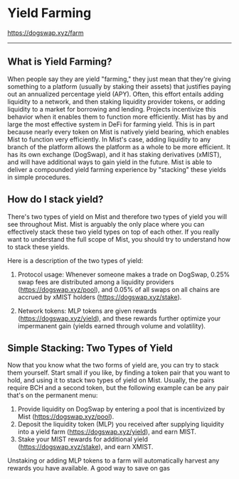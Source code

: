 # Yield Farming

<https://dogswap.xyz/farm>

---

## What is Yield Farming? 

When people say they are yield "farming," they just mean that they're giving something to a platform (usually by staking their assets) that justifies paying out an annualized percentage yield (APY). Often, this effort entails adding liquidity to a network, and then staking liquidity provider tokens, or adding liquidity to a market for borrowing and lending. Projects incentivize this behavior when it enables them to function more efficiently. Mist has by and large the most effective system in DeFi for farming yield. This is in part because nearly every token on Mist is natively yield bearing, which enables Mist to function very efficiently. In Mist's case, adding liquidity to any branch of the platform allows the platform as a whole to be more efficient. It has its own exchange (DogSwap), and it has staking derivatives (xMIST), and will have additional ways to gain yield in the future. Mist is able to deliver a compounded yield farming experience by "stacking" these yields in simple procedures.

## How do I stack yield?

There's two types of yield on Mist and therefore two types of yield you will see throughout Mist. Mist is arguably the only place where you can effectively stack these two yield types on top of each other. If you really want to understand the full scope of Mist, you should try to understand how to stack these yields. 

Here is a description of the two types of yield:

1. Protocol usage: Whenever someone makes a trade on DogSwap, 0.25% swap fees are distributed among a liquidity providers (<https://dogswap.xyz/pool>), and 0.05% of all swaps on all chains are accrued by xMIST holders (<https://dogswap.xyz/stake>).

2. Network tokens: MLP tokens are given rewards (<https://dogswap.xyz/yield>), and these rewards further optimize your impermanent gain (yields earned through volume and volatility).

## Simple Stacking: Two Types of Yield
Now that you know what the two forms of yield are, you can try to stack them yourself. Start small if you like, by finding a token pair that you want to hold, and using it to stack two types of yield on Mist. Usually, the pairs require BCH and a second token, but the following example can be any pair that's on the permanent menu:

1. Provide liquidity on DogSwap by entering a pool that is incentivized by Mist (<https://dogswap.xyz/pool>).
2. Deposit the liquidity token (MLP) you received after supplying liquidity into a yield farm (<https://dogswap.xyz/yield>), and earn MIST.
3. Stake your MIST rewards for additional yield (<https://dogswap.xyz/stake>), and earn XMIST.

Unstaking or adding MLP tokens to a farm will automatically harvest any rewards you have available. A good way to save on gas
